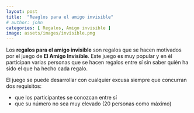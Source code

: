 ```yaml
---
layout: post
title:  "Reaglos para el amigo invisible"
# author: john
categories: [ Regalos, Amigo invisible ]
image: assets/images/invisible.png
---
```

Los **regalos para el amigo invisible** son regalos que se hacen motivados por el juego de  **El Amigo Invisible**. Este juego es muy popular y en él  participan varias personas que se hacen regalos entre sí sin saber quién ha sido el que ha hecho cada regalo.

El juego se puede desarrollar con cualquier excusa siempre que concurran dos requisitos:

* que los participantes se conozcan entre sí
* que su número no sea muy elevado (20 personas como máximo)

